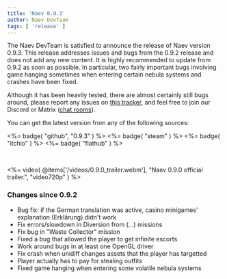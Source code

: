 ```yaml
---
title: 'Naev 0.9.3'
author: Naev DevTeam
tags: [ 'release' ]
---
```


The Naev DevTeam is satisfied to announce the release of Naev version 0.9.3. This
release addresses issues and bugs from the 0.9.2 release and does not add
any new content. It is highly recommended to update from 0.9.2 as soon as possible. In particular, two fairly important bugs involving game hanging sometimes when entering certain nebula systems and crashes have been fixed.

Although it has been heavily tested, there are almost certainly still bugs
around, please report any issues on [this
tracker](https://github.com/naev/naev/issues), and feel free to join our
Discord or Matrix ([chat rooms](https://naev.org/contact/)).

You can get the latest version from any of the following sources:

<%= badge( "github", "0.9.3" ) %> 
<%= badge( "steam" ) %> 
<%= badge( "itchio" ) %> 
<%= badge( "flathub" ) %>

<br>

<%= video( @items['/videos/0.9.0_trailer.webm'], "Naev 0.9.0 official trailer.", "video720p" ) %>

### Changes since 0.9.2
* Bug fix: if the German translation was active, casino minigames' explanation (Erklärung) didn't work
* Fix errors/slowdown in Diversion from (...) missions
* Fix bug in "Waste Collector" mission
* Fixed a bug that allowed the player to get infinite escorts
* Work around bugs in at least one OpenGL driver
* Fix crash when unidiff changes assets that the player has targetted
* Player actually has to pay for stealing outfits
* Fixed game hanging when entering some volatile nebula systems
